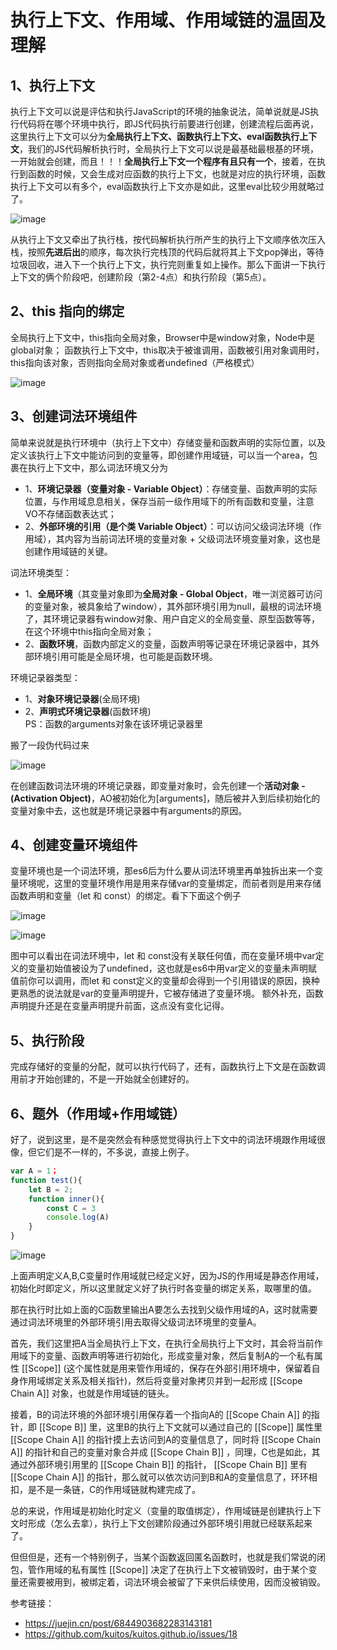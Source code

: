 # 执行上下文、作用域、作用域链的温固及理解

## 1、执行上下文

执行上下文可以说是评估和执行JavaScript的环境的抽象说法，简单说就是JS执行代码将在哪个环境中执行，即JS代码执行前要进行创建，创建流程后面再说，这里执行上下文可以分为**全局执行上下文、函数执行上下文、eval函数执行上下文**，我们的JS代码解析执行时，全局执行上下文可以说是最基础最根基的环境，一开始就会创建，而且！！！**全局执行上下文一个程序有且只有一个**，接着，在执行到函数的时候，又会生成对应函数的执行上下文，也就是对应的执行环境，函数执行上下文可以有多个，eval函数执行上下文亦是如此，这里eval比较少用就略过了。

![image](864F75C3BE354EF2A2ACEB59EC217934)

从执行上下文又牵出了执行栈，按代码解析执行所产生的执行上下文顺序依次压入栈，按照**先进后出**的顺序，每次执行完栈顶的代码后就将其上下文pop弹出，等待垃圾回收，进入下一个执行上下文，执行完则重复如上操作。那么下面讲一下执行上下文的俩个阶段吧，创建阶段（第2-4点）和执行阶段（第5点）。

## 2、this 指向的绑定
全局执行上下文中，this指向全局对象，Browser中是window对象，Node中是global对象；
函数执行上下文中，this取决于被谁调用，函数被引用对象调用时，this指向该对象，否则指向全局对象或者undefined（严格模式）

![image](DF9569F102944AA9BA25CEC64918165B)

## 3、创建词法环境组件
简单来说就是执行环境中（执行上下文中）存储变量和函数声明的实际位置，以及定义该执行上下文中能访问到的变量等，即创建作用域链，可以当一个area，包裹在执行上下文中，那么词法环境又分为  
- 1、**环境记录器（变量对象 - Variable Object）**：存储变量、函数声明的实际位置，与作用域息息相关，保存当前一级作用域下的所有函数和变量，注意VO不存储函数表达式；
- 2、**外部环境的引用（是个类 Variable Object）**：可以访问父级词法环境（作用域），其内容为当前词法环境的变量对象 + 父级词法环境变量对象，这也是创建作用域链的关键。

词法环境类型：  
- 1、**全局环境**（其变量对象即为**全局对象 - Global Object**，唯一浏览器可访问的变量对象，被具象给了window），其外部环境引用为null，最根的词法环境了，其环境记录器有window对象、用户自定义的全局变量、原型函数等等，在这个环境中this指向全局对象；
- 2、**函数环境**，函数内部定义的变量，函数声明等记录在环境记录器中，其外部环境引用可能是全局环境，也可能是函数环境。

环境记录器类型：  
- 1、**对象环境记录器**(全局环境)
- 2、**声明式环境记录器**(函数环境)     
PS：函数的arguments对象在该环境记录器里

搬了一段伪代码过来

![image](03CC49D450F5483D853D53C006549C03)

在创建函数词法环境的环境记录器，即变量对象时，会先创建一个**活动对象 - (Activation Object)**，AO被初始化为[arguments]，随后被并入到后续初始化的变量对象中去，这也就是环境记录器中有arguments的原因。

## 4、创建变量环境组件

变量环境也是一个词法环境，那es6后为什么要从词法环境里再单独拆出来一个变量环境呢，这里的变量环境作用是用来存储var的变量绑定，而前者则是用来存储函数声明和变量（let 和 const）的绑定。看下下面这个例子

![image](9359FAB4BAD5420A977824C8DC9B6E2C)

![image](D5846EEF5D00440B86B44F3880C82DDA)

图中可以看出在词法环境中，let 和 const没有关联任何值，而在变量环境中var定义的变量初始值被设为了undefined，这也就是es6中用var定义的变量未声明赋值前你可以调用，而let 和 const定义的变量却会得到一个引用错误的原因，换种更熟悉的说法就是var的变量声明提升，它被存储进了变量环境。
额外补充，函数声明提升还是在变量声明提升前面，这点没有变化记得。

## 5、执行阶段
完成存储好的变量的分配，就可以执行代码了，还有，函数执行上下文是在函数调用前才开始创建的，不是一开始就全创建好的。

## 6、题外（作用域+作用域链）
好了，说到这里，是不是突然会有种感觉觉得执行上下文中的词法环境跟作用域很像，但它们是不一样的，不多说，直接上例子。

```js
var A = 1；
function test(){
    let B = 2;
    function inner(){
        const C = 3
        console.log(A)
    }
}
```

![image](B2AA3C38021F4E8984D53F9768866980)

上面声明定义A,B,C变量时作用域就已经定义好，因为JS的作用域是静态作用域，初始化时即定义，所以这里就定义好了执行时各变量的绑定关系，取哪里的值。

那在执行时比如上面的C函数里输出A要怎么去找到父级作用域的A，这时就需要通过词法环境里的外部环境引用去取得父级词法环境里的变量A。

首先，我们这里把A当全局执行上下文，在执行全局执行上下文时，其会将当前作用域下的变量、函数声明等进行初始化，形成变量对象，然后复制A的一个私有属性 [[Scope]] (这个属性就是用来管作用域的，保存在外部引用环境中，保留着自身作用域绑定关系及相关指针)，然后将变量对象拷贝并到一起形成 [[Scope Chain A]] 对象，也就是作用域链的链头。  

接着，B的词法环境的外部环境引用保存着一个指向A的 [[Scope Chain A]] 的指针，即 [[Scope B]] 里，这里B的执行上下文就可以通过自己的 [[Scope]] 属性里 [[Scope Chain A]] 的指针摸上去访问到A的变量信息了，同时将 [[Scope Chain A]] 的指针和自己的变量对象合并成 [[Scope Chain B]] ，同理，C也是如此，其通过外部环境引用里的 [[Scope Chain B]] 的指针， [[Scope Chain B]] 里有 [[Scope Chain A]] 的指针，那么就可以依次访问到B和A的变量信息了，环环相扣，是不是一条链，C的作用域链就构建完成了。

总的来说，作用域是初始化时定义（变量的取值绑定），作用域链是创建执行上下文时形成（怎么去拿），执行上下文创建阶段通过外部环境引用就已经联系起来了。

但但但是，还有一个特别例子，当某个函数返回匿名函数时，也就是我们常说的闭包，管作用域的私有属性 [[Scope]] 决定了在执行上下文被销毁时，由于某个变量还需要被用到，被绑定着，词法环境会被留了下来供后续使用，因而没被销毁。


参考链接：
- https://juejin.cn/post/6844903682283143181
- https://github.com/kuitos/kuitos.github.io/issues/18
